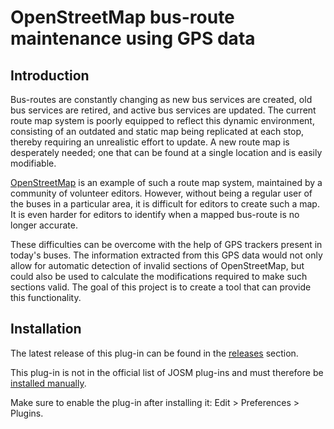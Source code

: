 # OpenStreetMap bus-route maintenance using GPS data 

## Introduction

Bus-routes are constantly changing as new bus services are created, old bus services are retired, and active bus services are updated. The current route map system is poorly equipped to reflect this dynamic environment, consisting of an outdated and static map being replicated at each stop, thereby requiring an unrealistic effort to update. A new route map is desperately needed; one that can be found at a single location and is easily modifiable.

[OpenStreetMap](https://www.openstreetmap.org) is an example of such a route map system, maintained by a community of volunteer editors. However, without being a regular user of the buses in a particular area, it is difficult for editors to create such a map. It is even harder for editors to identify when a mapped bus-route is no longer accurate.

These difficulties can be overcome with the help of GPS trackers present in today's buses. The information extracted from this GPS data would not only allow for automatic detection of invalid sections of OpenStreetMap, but could also be used to calculate the modifications required to make such sections valid. The goal of this project is to create a tool that can provide this functionality.

## Installation

The latest release of this plug-in can be found in the [releases](https://github.com/archwheeler/bus-route-maintenance/releases) section.

This plug-in is not in the official list of JOSM plug-ins and must therefore be [installed manually](https://wiki.openstreetmap.org/wiki/JOSM/Plugins#Manually_install_JOSM_plugins).

Make sure to enable the plug-in after installing it: Edit > Preferences > Plugins.